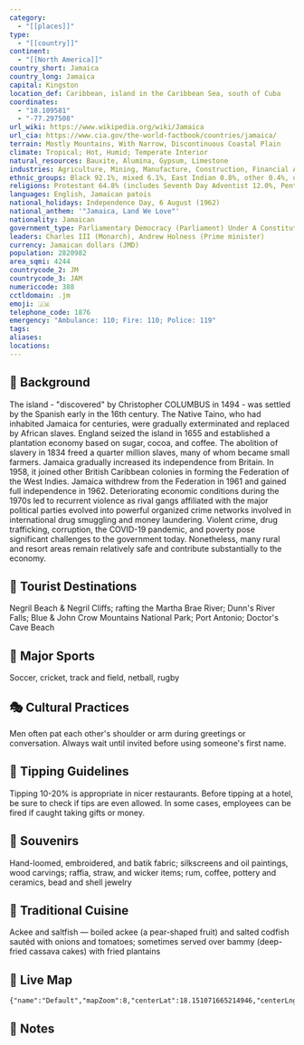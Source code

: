 ```yaml
---
category:
  - "[[places]]"
type:
  - "[[country]]"
continent:
  - "[[North America]]"
country_short: Jamaica
country_long: Jamaica
capital: Kingston
location_def: Caribbean, island in the Caribbean Sea, south of Cuba
coordinates:
  - "18.109581"
  - "-77.297508"
url_wiki: https://www.wikipedia.org/wiki/Jamaica
url_cia: https://www.cia.gov/the-world-factbook/countries/jamaica/
terrain: Mostly Mountains, With Narrow, Discontinuous Coastal Plain
climate: Tropical; Hot, Humid; Temperate Interior
natural_resources: Bauxite, Alumina, Gypsum, Limestone
industries: Agriculture, Mining, Manufacture, Construction, Financial And Insurance Services, Tourism, Telecommunications
ethnic_groups: Black 92.1%, mixed 6.1%, East Indian 0.8%, other 0.4%, unspecified 0.7% (2011 est.)
religions: Protestant 64.8% (includes Seventh Day Adventist 12.0%, Pentecostal 11.0%, Other Church of God 9.2%, New Testament Church of God 7.2%, Baptist 6.7%, Church of God in Jamaica 4.8%, Church of God of Prophecy 4.5%, Anglican 2.8%, United Church 2.1%, Methodist 1.6%, Revived 1.4%, Brethren 0.9%, and Moravian 0.7%), Roman Catholic 2.2%, Jehovah's Witness 1.9%, Rastafarian 1.1%, other 6.5%, none 21.3%, unspecified 2.3% (2011 est.)
languages: English, Jamaican patois
national_holidays: Independence Day, 6 August (1962)
national_anthem: '"Jamaica, Land We Love"'
nationality: Jamaican
government_type: Parliamentary Democracy (Parliament) Under A Constitutional Monarchy; A Commonwealth Realm
leaders: Charles III (Monarch), Andrew Holness (Prime minister)
currency: Jamaican dollars (JMD)
population: 2820982
area_sqmi: 4244
countrycode_2: JM
countrycode_3: JAM
numericcode: 388
cctldomain: .jm
emoji: 🇯🇲
telephone_code: 1876
emergency: "Ambulance: 110; Fire: 110; Police: 119"
tags: 
aliases: 
locations:
---
```

## 🌱 Background
The island - "discovered" by Christopher COLUMBUS in 1494 - was settled by the Spanish early in the 16th century. The Native Taino, who had inhabited Jamaica for centuries, were gradually exterminated and replaced by African slaves. England seized the island in 1655 and established a plantation economy based on sugar, cocoa, and coffee. The abolition of slavery in 1834 freed a quarter million slaves, many of whom became small farmers. Jamaica gradually increased its independence from Britain. In 1958, it joined other British Caribbean colonies in forming the Federation of the West Indies. Jamaica withdrew from the Federation in 1961 and gained full independence in 1962. Deteriorating economic conditions during the 1970s led to recurrent violence as rival gangs affiliated with the major political parties evolved into powerful organized crime networks involved in international drug smuggling and money laundering. Violent crime, drug trafficking, corruption, the COVID-19 pandemic, and poverty pose significant challenges to the government today. Nonetheless, many rural and resort areas remain relatively safe and contribute substantially to the economy.

## 📌 Tourist Destinations
Negril Beach & Negril Cliffs; rafting the Martha Brae River; Dunn's River Falls; Blue & John Crow Mountains National Park; Port Antonio; Doctor's Cave Beach

## 🥇 Major Sports
Soccer, cricket, track and field, netball, rugby

## 🎭 Cultural Practices
Men often pat each other's shoulder or arm during greetings or conversation. Always wait until invited before using someone's first name.

## 🫰 Tipping Guidelines
Tipping 10-20% is appropriate in nicer restaurants. Before tipping at a hotel, be sure to check if tips are even allowed. In some cases, employees can be fired if caught taking gifts or money.

## 🎁 Souvenirs
Hand-loomed, embroidered, and batik fabric; silkscreens and oil paintings, wood carvings; raffia, straw, and wicker items; rum, coffee, pottery and ceramics, bead and shell jewelry

## 🍲 Traditional Cuisine
Ackee and saltfish — boiled ackee (a pear-shaped fruit) and salted codfish sautéd with onions and tomatoes; sometimes served over bammy (deep-fried cassava cakes) with fried plantains

## 📡 Live Map
```mapview
{"name":"Default","mapZoom":8,"centerLat":18.151071665214946,"centerLng":-77.28607177734376,"query":"","chosenMapSource":0}
```

## 📒 Notes

